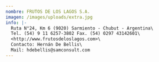 ```yaml
---
nombre: FRUTOS DE LOS LAGOS S.A.
imagen: /images/uploads/extra.jpg
info: |-
  Ruta N°24, Km 6 (9020) Sarmiento - Chubut - Argentina\
  Tel. (54) 9 11 6257-3802 Fax. (54) 0297 43142601\
  <http://www.frutosdeloslagos.com>\
  Contacto: Hernán De Bellis\
  Mail: hdebellis@samconsult.com
---
```

